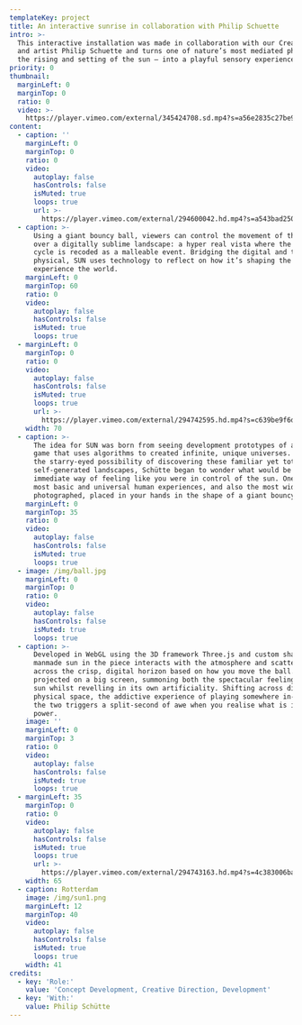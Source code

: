 ```yaml
---
templateKey: project
title: An interactive sunrise in collaboration with Philip Schuette
intro: >-
  This interactive installation was made in collaboration with our Creative Lead
  and artist Philip Schuette and turns one of nature’s most mediated phenomena–
  the rising and setting of the sun – into a playful sensory experience.
priority: 0
thumbnail:
  marginLeft: 0
  marginTop: 0
  ratio: 0
  video: >-
    https://player.vimeo.com/external/345424708.sd.mp4?s=a56e2835c27be9fff2b4f140eb5edc679a619e12&profile_id=165
content:
  - caption: ''
    marginLeft: 0
    marginTop: 0
    ratio: 0
    video:
      autoplay: false
      hasControls: false
      isMuted: true
      loops: true
      url: >-
        https://player.vimeo.com/external/294600042.hd.mp4?s=a543bad2502bd8a292d5122a18714045b575f3eb&profile_id=175
  - caption: >-
      Using a giant bouncy ball, viewers can control the movement of the sun
      over a digitally sublime landscape: a hyper real vista where the sun’s
      cycle is recoded as a malleable event. Bridging the digital and the
      physical, SUN uses technology to reflect on how it’s shaping the way we
      experience the world.
    marginLeft: 0
    marginTop: 60
    ratio: 0
    video:
      autoplay: false
      hasControls: false
      isMuted: true
      loops: true
  - marginLeft: 0
    marginTop: 0
    ratio: 0
    video:
      autoplay: false
      hasControls: false
      isMuted: true
      loops: true
      url: >-
        https://player.vimeo.com/external/294742595.hd.mp4?s=c639be9f6d3b8c5215705054d25b1b77c76a48f2&profile_id=175
    width: 70
  - caption: >-
      The idea for SUN was born from seeing development prototypes of a computer
      game that uses algorithms to created infinite, unique universes. Struck by
      the starry-eyed possibility of discovering these familiar yet totally
      self-generated landscapes, Schütte began to wonder what would be an
      immediate way of feeling like you were in control of the sun. One of the
      most basic and universal human experiences, and also the most widely
      photographed, placed in your hands in the shape of a giant bouncy ball.
    marginLeft: 0
    marginTop: 35
    ratio: 0
    video:
      autoplay: false
      hasControls: false
      isMuted: true
      loops: true
  - image: /img/ball.jpg
    marginLeft: 0
    marginTop: 0
    ratio: 0
    video:
      autoplay: false
      hasControls: false
      isMuted: true
      loops: true
  - caption: >-
      Developed in WebGL using the 3D framework Three.js and custom shaders, the
      manmade sun in the piece interacts with the atmosphere and scatters light
      across the crisp, digital horizon based on how you move the ball. SUN is
      projected on a big screen, summoning both the spectacular feeling of the
      sun whilst revelling in its own artificiality. Shifting across digital and
      physical space, the addictive experience of playing somewhere in-between
      the two triggers a split-second of awe when you realise what is in your
      power.
    image: ''
    marginLeft: 0
    marginTop: 3
    ratio: 0
    video:
      autoplay: false
      hasControls: false
      isMuted: true
      loops: true
  - marginLeft: 35
    marginTop: 0
    ratio: 0
    video:
      autoplay: false
      hasControls: false
      isMuted: true
      loops: true
      url: >-
        https://player.vimeo.com/external/294743163.hd.mp4?s=4c383006babd7960c861d4503c5eec2601e80d69&profile_id=175
    width: 65
  - caption: Rotterdam
    image: /img/sun1.png
    marginLeft: 12
    marginTop: 40
    video:
      autoplay: false
      hasControls: false
      isMuted: true
      loops: true
    width: 41
credits:
  - key: 'Role:'
    value: 'Concept Development, Creative Direction, Development'
  - key: 'With:'
    value: Philip Schütte
---
```


